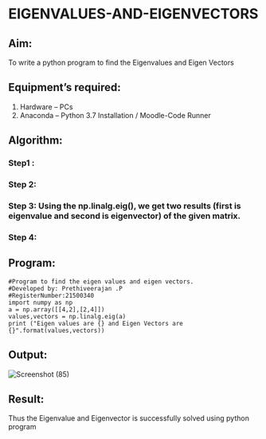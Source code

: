 # EIGENVALUES-AND-EIGENVECTORS
## Aim:
To write a python program to find the Eigenvalues and Eigen Vectors
## Equipment’s required:
1. 	Hardware – PCs
2. 	Anaconda – Python 3.7 Installation / Moodle-Code Runner
## Algorithm:
### Step1 : 
### Step 2: 
### Step 3: Using the np.linalg.eig(),  we get two results (first is eigenvalue and second is eigenvector) of the given matrix.
### Step 4: 

## Program:
````
#Program to find the eigen values and eigen vectors.
#Developed by: Prethiveerajan .P
#RegisterNumber:21500340
import numpy as np
a = np.array([[4,2],[2,4]])
values,vectors = np.linalg.eig(a)
print ("Eigen values are {} and Eigen Vectors are {}".format(values,vectors))
````

## Output:
![Screenshot (85)](https://user-images.githubusercontent.com/94233064/143890995-e9a1e833-6180-48b6-8c3b-4bb8486bcd11.png)


## Result:
Thus the Eigenvalue and Eigenvector is successfully solved using python program
